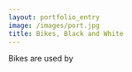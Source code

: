 ```yaml
---
layout: portfolio_entry
image: /images/port.jpg
title: Bikes, Black and White
---
```

Bikes are used by 